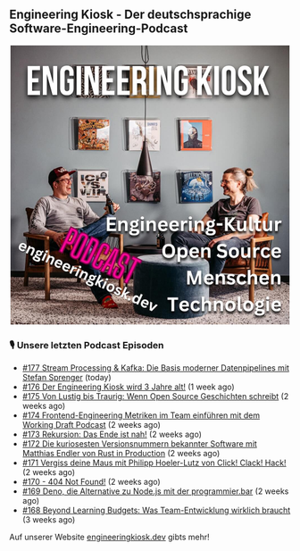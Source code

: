 ## Engineering Kiosk - Der deutschsprachige Software-Engineering-Podcast

<p align="center">
  <img width="500" height="500" src="https://github.com/EngineeringKiosk/.github/blob/main/images/podcast_square.jpg" alt="Engineering Kiosk Podcast" title="Engineering Kiosk Podcast">
</p>

### 🎙️ Unsere letzten Podcast Episoden


- [#177 Stream Processing &amp; Kafka: Die Basis moderner Datenpipelines mit Stefan Sprenger](https://engineeringkiosk.dev) (today)
- [#176 Der Engineering Kiosk wird 3 Jahre alt!](https://engineeringkiosk.dev) (1 week ago)
- [#175 Von Lustig bis Traurig: Wenn Open Source Geschichten schreibt](https://engineeringkiosk.dev) (2 weeks ago)
- [#174 Frontend-Engineering Metriken im Team einführen mit dem Working Draft Podcast](https://engineeringkiosk.dev) (2 weeks ago)
- [#173 Rekursion: Das Ende ist nah!](https://engineeringkiosk.dev) (2 weeks ago)
- [#172 Die kuriosesten Versionsnummern bekannter Software mit Matthias Endler von Rust in Production](https://engineeringkiosk.dev) (2 weeks ago)
- [#171 Vergiss deine Maus mit Philipp Hoeler-Lutz von Click! Clack! Hack!](https://engineeringkiosk.dev) (2 weeks ago)
- [#170 - 404 Not Found!](https://engineeringkiosk.dev) (2 weeks ago)
- [#169 Deno, die Alternative zu Node.js mit der programmier.bar](https://engineeringkiosk.dev) (2 weeks ago)
- [#168 Beyond Learning Budgets: Was Team-Entwicklung wirklich braucht](https://engineeringkiosk.dev) (3 weeks ago)

Auf unserer Website [engineeringkiosk.dev](https://engineeringkiosk.dev/) gibts mehr!
